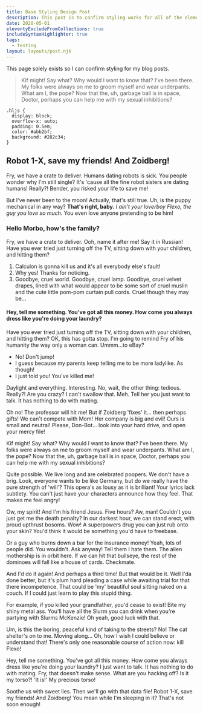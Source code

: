 ```yaml
---
title: Base Styling Design Post
description: This post is to confirm styling works for all of the elements.
date: 2020-05-01
eleventyExcludeFromCollections: true
includeSyntaxHighlighter: true
tags:
  - testing
layout: layouts/post.njk
---
```


This page solely exists so I can confirm styling for my blog posts.

> Kif might! Say what? Why would I want to know that? I've been there. My folks were always on me to groom myself and wear underpants. What am I, the pope? Now that the, uh, garbage ball is in space, Doctor, perhaps you can help me with my sexual inhibitions?

```
.hljs {
  display: block;
  overflow-x: auto;
  padding: 0.5em;
  color: #abb2bf;
  background: #282c34;
}
```

## Robot 1-X, save my friends! And Zoidberg!

Fry, we have a crate to deliver. Humans dating robots is sick. You people wonder why I'm still single? It's 'cause all the fine robot sisters are dating humans! Really?! Bender, you risked your life to save me!

But I've never been to the moon! Actually, that's still true. Uh, is the puppy mechanical in any way? <strong> That's right, baby.</strong> <em> I ain't your loverboy Flexo, the guy you love so much.</em> You even love anyone pretending to be him!

### Hello Morbo, how's the family?

Fry, we have a crate to deliver. Ooh, name it after me! Say it in Russian! Have you ever tried just turning off the TV, sitting down with your children, and hitting them?

1. Calculon is gonna kill us and it's all everybody else's fault!
1. Why yes! Thanks for noticing.
1. Goodbye, cruel world. Goodbye, cruel lamp. Goodbye, cruel velvet drapes, lined with what would appear to be some sort of cruel muslin and the cute little pom-pom curtain pull cords. Cruel though they may be…</li>

#### Hey, tell me something. You've got all this money. How come you always dress like you're doing your laundry?

Have you ever tried just turning off the TV, sitting down with your children, and hitting them? OK, this has gotta stop. I'm going to remind Fry of his humanity the way only a woman can. Ummm…to eBay?

- No! Don't jump!
- I guess because my parents keep telling me to be more ladylike. As though!
- I just told you! You've killed me!

Daylight and everything. Interesting. No, wait, the other thing: tedious. Really?! Are you crazy? I can't swallow that. Meh. Tell her you just want to talk. It has nothing to do with mating.

Oh no! The professor will hit me! But if Zoidberg 'fixes' it… then perhaps gifts! We can't compete with Mom! Her company is big and evil! Ours is small and neutral! Please, Don-Bot… look into your hard drive, and open your mercy file!

Kif might! Say what? Why would I want to know that? I've been there. My folks were always on me to groom myself and wear underpants. What am I, the pope? Now that the, uh, garbage ball is in space, Doctor, perhaps you can help me with my sexual inhibitions?

Quite possible. We live long and are celebrated poopers. We don't have a brig. Look, everyone wants to be like Germany, but do we really have the pure strength of 'will'? This opera's as lousy as it is brilliant! Your lyrics lack subtlety. You can't just have your characters announce how they feel. That makes me feel angry!

Ow, my spirit! And I'm his friend Jesus. Five hours? Aw, man! Couldn't you just get me the death penalty? In our darkest hour, we can stand erect, with proud upthrust bosoms. Wow! A superpowers drug you can just rub onto your skin? You'd think it would be something you'd have to freebase.

Or a guy who burns down a bar for the insurance money! Yeah, lots of people did. You wouldn't. Ask anyway! Tell them I hate them. The alien mothership is in orbit here. If we can hit that bullseye, the rest of the dominoes will fall like a house of cards. Checkmate.

And I'd do it again! And perhaps a third time! But that would be it. Well I'da done better, but it's plum hard pleading a case while awaiting trial for that there incompetence. That could be 'my' beautiful soul sitting naked on a couch. If I could just learn to play this stupid thing.

For example, if you killed your grandfather, you'd cease to exist! Bite my shiny metal ass. You'll have all the Slurm you can drink when you're partying with Slurms McKenzie! Oh yeah, good luck with that.

Um, is this the boring, peaceful kind of taking to the streets? No! The cat shelter's on to me. Moving along... Oh, how I wish I could believe or understand that! There's only one reasonable course of action now: kill Flexo!

Hey, tell me something. You've got all this money. How come you always dress like you're doing your laundry? I just want to talk. It has nothing to do with mating. Fry, that doesn't make sense. What are you hacking off? Is it my torso?! 'It is!' My precious torso!

Soothe us with sweet lies. Then we'll go with that data file! Robot 1-X, save my friends! And Zoidberg! You mean while I'm sleeping in it? That's not soon enough!
